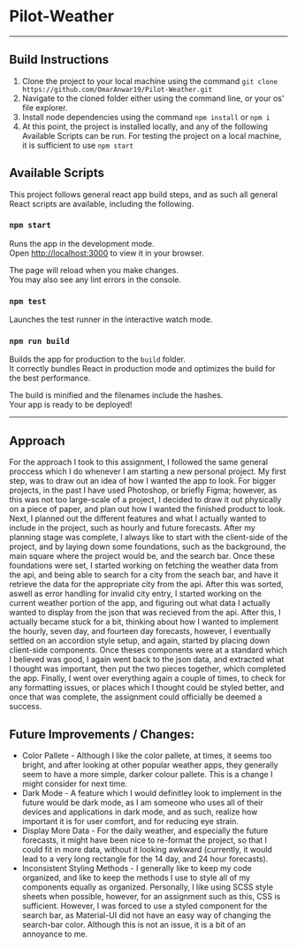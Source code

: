 # Pilot-Weather

---

## Build Instructions

1. Clone the project to your local machine using the command
   `git clone https://github.com/OmarAnwar19/Pilot-Weather.git`
2. Navigate to the cloned folder either using the command line, or your os' file explorer.
3. Install node dependencies using the command `npm install` or `npm i`
4. At this point, the project is installed locally, and any of the following Available Scripts can be run. For testing the project on a local machine, it is sufficient to use `npm start`

## Available Scripts

This project follows general react app build steps, and as such all general React scripts are available, including the following.

### `npm start`

Runs the app in the development mode.\
Open [http://localhost:3000](http://localhost:3000) to view it in your browser.

The page will reload when you make changes.\
You may also see any lint errors in the console.

### `npm test`

Launches the test runner in the interactive watch mode.

### `npm run build`

Builds the app for production to the `build` folder.\
It correctly bundles React in production mode and optimizes the build for the best performance.

The build is minified and the filenames include the hashes.\
Your app is ready to be deployed!

---

## Approach

For the approach I took to this assignment, I followed the same general proccess which I do whenever I am starting a new personal project. My first step, was to draw out an idea of how I wanted the app to look. For bigger projects, in the past I have used Photoshop, or briefly Figma; however, as this was not too large-scale of a project, I decided to draw it out physically on a piece of paper, and plan out how I wanted the finished product to look. Next, I planned out the different features and what I actually wanted to include in the project, such as hourly and future forecasts. After my planning stage was complete, I always like to start with the client-side of the project, and by laying down some foundations, such as the background, the main square where the project would be, and the search bar. Once these foundations were set, I started working on fetching the weather data from the api, and being able to search for a city from the seach bar, and have it retrieve the data for the appropriate city from the api. After this was sorted, aswell as error handling for invalid city entry, I started working on the current weather portion of the app, and figuring out what data I actually wanted to display from the json that was recieved from the api. After this, I actually became stuck for a bit, thinking about how I wanted to implement the hourly, seven day, and fourteen day forecasts, however, I eventually settled on an accordion style setup, and again, started by placing down client-side components. Once theses components were at a standard which I believed was good, I again went back to the json data, and extracted what I thought was important, then put the two pieces together, which completed the app. Finally, I went over everything again a couple of times, to check for any formatting issues, or places which I thought could be styled better, and once that was complete, the assignment could officially be deemed a success.

## Future Improvements / Changes:

- Color Pallete - Although I like the color pallete, at times, it seems too bright, and after looking at other popular weather apps, they generally seem to have a more simple, darker colour pallete. This is a change I might consider for next time.
- Dark Mode - A feature which I would definitley look to implement in the future would be dark mode, as I am someone who uses all of their devices and applications in dark mode, and as such, realize how important it is for user comfort, and for reducing eye strain.
- Display More Data - For the daily weather, and especially the future forecasts, it might have been nice to re-format the project, so that I could fit in more data, without it looking awkward (currently, it would lead to a very long rectangle for the 14 day, and 24 hour forecasts).
- Inconsistent Styling Methods - I generally like to keep my code organized, and like to keep the methods I use to style all of my components equally as organized. Personally, I like using SCSS style sheets when possible, however, for an assignment such as this, CSS is sufficient. However, I was forced to use a styled component for the search bar, as Material-UI did not have an easy way of changing the search-bar color. Although this is not an issue, it is a bit of an annoyance to me.
